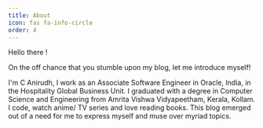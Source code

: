 ```yaml
---
title: About
icon: fas fa-info-circle
order: 4
---
```


Hello there !

On the off chance that you stumble upon my blog, let me introduce myself! 

I'm C Anirudh, I work as an Associate Software Engineer in Oracle, India, in the Hospitality Global Business Unit. I graduated with a degree in Computer Science and Engineering from Amrita Vishwa Vidyapeetham, Kerala, Kollam. I code, watch anime/ TV series and love reading books. This blog emerged out of a need for me to express myself and muse over myriad topics.
